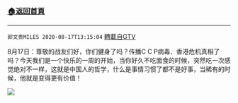 ﻿###  [:house:返回首頁](https://github.com/ourhimalayas/txt)
---

`郭文贵MILES 2020-08-17T13:15:04` [轉載自GTV](https://gtv.org/web/#/UserInfo/5e596957357cc612d35a8044)

8月17日：尊敬的战友们好，你们健身了吗？传播C C P病毒．香港危机真相了吗？今天我们是一个快乐的一周的开始，当你好久不吃面食的时候，突然吃一次感觉绝对不一样，这就是中国人的哲学，什么是事情习惯了都不是好事，当稀有的时候，他就是变得更有价值！

[![](https://filegroup.gtv.org/cdn-cgi/image/width=600/https://filegroup.gtv.org/group3/default/20200817/13/15/0/4c1ea1cf9099849fa0945242583e17de)](https://filegroup.gtv.org/group3/default/20200817/13/15/0/ec8fa19fb9ad5f51d62697ce79c82643.MOV)